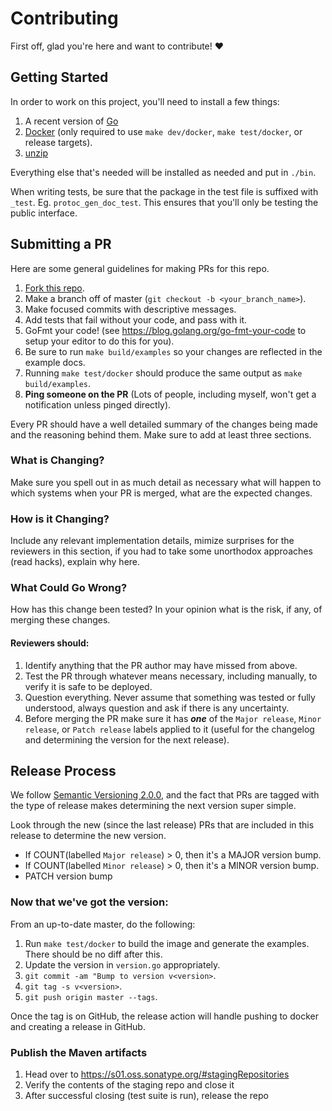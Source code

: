 # Contributing

First off, glad you're here and want to contribute! :heart:

## Getting Started

In order to work on this project, you'll need to install a few things:

1. A recent version of [Go](https://golang.org/doc/install)
1. [Docker](https://www.docker.com/) (only required to use `make dev/docker`, `make test/docker`, or release targets).
1. [unzip](http://infozip.sourceforge.net/)

Everything else that's needed will be installed as needed and put in `./bin`.

When writing tests, be sure that the package in the test file is suffixed with `_test`. Eg. `protoc_gen_doc_test`. This
ensures that you'll only be testing the public interface.

## Submitting a PR

Here are some general guidelines for making PRs for this repo.

1. [Fork this repo](https://github.com/pacviewer/jrpc-gateway/protoc-gen-jrpc-doc/fork).
1. Make a branch off of master (`git checkout -b <your_branch_name>`).
1. Make focused commits with descriptive messages.
1. Add tests that fail without your code, and pass with it.
1. GoFmt your code! (see <https://blog.golang.org/go-fmt-your-code> to setup your editor to do this for you).
1. Be sure to run `make build/examples` so your changes are reflected in the example docs.
1. Running `make test/docker` should produce the same output as `make build/examples`.
1. **Ping someone on the PR** (Lots of people, including myself, won't get a notification unless pinged directly).

Every PR should have a well detailed summary of the changes being made and the reasoning behind them. Make sure to add
at least three sections.

### What is Changing?

Make sure you spell out in as much detail as necessary what will happen to which systems when your PR is merged, 
what are the expected changes.

### How is it Changing?

Include any relevant implementation details, mimize surprises for the reviewers in this section, if you had to take some 
unorthodox approaches (read hacks), explain why here.

### What Could Go Wrong?

How has this change been tested? In your opinion what is the risk, if any, of merging these changes.

#### Reviewers should:

1. Identify anything that the PR author may have missed from above.
1. Test the PR through whatever means necessary, including manually, to verify it is safe to be deployed.
1. Question everything. Never assume that something was tested or fully understood, always question and ask if there is
	 any uncertainty.
1. Before merging the PR make sure it has _**one**_ of the `Major release`, `Minor release`, or `Patch release` labels
	 applied to it (useful for the changelog and determining the version for the next release).

## Release Process

We follow [Semantic Versioning 2.0.0](http://semver.org/#semantic-versioning-200), and the fact that PRs are tagged with
the type of release makes determining the next version super simple.

Look through the new (since the last release) PRs that are included in this release to determine the new version. 

* If COUNT(labelled `Major release`) > 0, then it's a MAJOR version bump.
* If COUNT(labelled `Minor release`) > 0, then it's a MINOR version bump.
* PATCH version bump

### Now that we've got the version:

From an up-to-date master, do the following:

1. Run `make test/docker` to build the image and generate the examples. There should be no diff after this.
1. Update the version in `version.go` appropriately.
1. `git commit -am "Bump to version v<version>`.
1. `git tag -s v<version>`.
1. `git push origin master --tags`.

Once the tag is on GitHub, the release action will handle pushing to docker and creating a release in GitHub.

### Publish the Maven artifacts

1. Head over to https://s01.oss.sonatype.org/#stagingRepositories
1. Verify the contents of the staging repo and close it
1. After successful closing (test suite is run), release the repo
